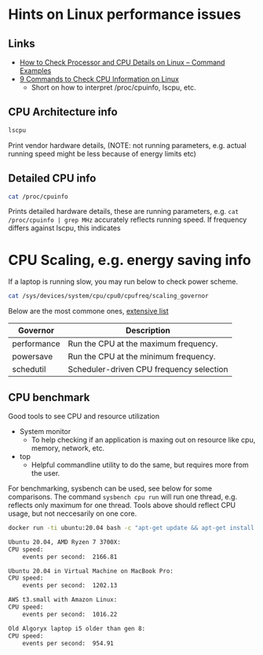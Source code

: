 
# Hints on Linux performance issues

## Links

- [How to Check Processor and CPU Details on Linux – Command Examples](https://www.binarytides.com/linux-check-processor/)
- [9 Commands to Check CPU Information on Linux](https://www.binarytides.com/linux-cpu-information/)
  - Short on how to interpret /proc/cpuinfo, lscpu, etc.

## CPU Architecture info

```bash
lscpu
```

Print vendor hardware details, (NOTE: not running parameters, e.g. actual running speed might be less because of energy limits etc)

## Detailed CPU info

```bash
cat /proc/cpuinfo
```

Prints detailed hardware details, these are running parameters, e.g. `cat /proc/cpuinfo | grep MHz` accurately reflects running speed.
If frequency differs against lscpu, this indicates 

# CPU Scaling, e.g. energy saving info

If a laptop is running slow, you may run below to check power scheme.

```bash
cat /sys/devices/system/cpu/cpu0/cpufreq/scaling_governor
```

Below are the most commone ones, [extensive list](https://wiki.archlinux.org/title/CPU_frequency_scaling#Scaling_governors)

Governor    | Description
------------|---------------------------------------------------
performance | Run the CPU at the maximum frequency.
powersave   | Run the CPU at the minimum frequency.
schedutil   | Scheduler-driven CPU frequency selection

## CPU benchmark

Good tools to see CPU and resource utilization

- System monitor
  - To help checking if an application is maxing out on resource like cpu, memory, network, etc.
- top
  - Helpful commandline utility to do the same, but requires more from the user.

For benchmarking, sysbench can be used, see below for some comparisons.
The command `sysbench cpu run` will run one thread, e.g. reflects only maximum for one thread. Tools above should reflect CPU usage, but not neccesarily on one core.

```bash
docker run -ti ubuntu:20.04 bash -c "apt-get update && apt-get install -y sysbench && sysbench cpu run"

Ubuntu 20.04, AMD Ryzen 7 3700X:
CPU speed:
    events per second:  2166.81

Ubuntu 20.04 in Virtual Machine on MacBook Pro:
CPU speed:
    events per second:  1202.13

AWS t3.small with Amazon Linux:
CPU speed:
    events per second:  1016.22

Old Algoryx laptop i5 older than gen 8:
CPU speed:
    events per second:  954.91
```
